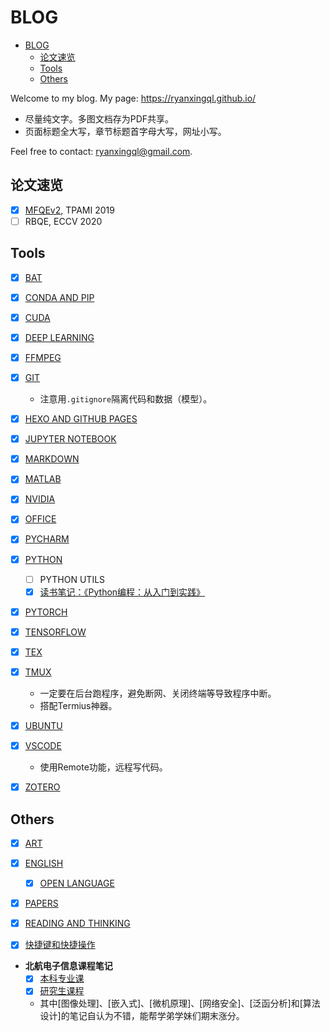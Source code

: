 # BLOG

- [BLOG](#blog)
  - [论文速览](#论文速览)
  - [Tools](#tools)
  - [Others](#others)

Welcome to my blog. My page: https://ryanxingql.github.io/

- 尽量纯文字。多图文档存为PDF共享。
- 页面标题全大写，章节标题首字母大写，网址小写。

Feel free to contact: ryanxingql@gmail.com.

## 论文速览

- [x] [MFQEv2](https://github.com/RyanXingQL/Blog/blob/master/posts/mfqev2.md), TPAMI 2019
- [ ] RBQE, ECCV 2020

## Tools

- [x] [BAT](https://github.com/RyanXingQL/Blog/blob/master/posts/bat.md)

- [x] [CONDA AND PIP](https://github.com/RyanXingQL/Blog/blob/master/posts/conda_and_pip.md)

- [x] [CUDA](https://github.com/RyanXingQL/Blog/blob/master/posts/cuda.md)

- [x] [DEEP LEARNING](https://github.com/RyanXingQL/Blog/blob/master/posts/deep_learning.md)

- [x] [FFMPEG](https://github.com/RyanXingQL/Blog/blob/master/posts/ffmpeg.md) 

- [x] [GIT](https://github.com/RyanXingQL/Blog/blob/master/posts/git.md)
  - 注意用`.gitignore`隔离代码和数据（模型）。

- [x] [HEXO AND GITHUB PAGES](https://github.com/RyanXingQL/Blog/blob/master/posts/hexo_and_github_pages.md)

- [x] [JUPYTER NOTEBOOK](https://github.com/RyanXingQL/Blog/blob/master/posts/jupyter_notebook.md)

- [x] [MARKDOWN](https://github.com/RyanXingQL/Blog/blob/master/posts/markdown.md)

- [x] [MATLAB](https://github.com/RyanXingQL/Blog/blob/master/posts/matlab.md)

- [x] [NVIDIA](https://github.com/RyanXingQL/Blog/blob/master/posts/nvidia.md)

- [x] [OFFICE](https://github.com/RyanXingQL/Blog/blob/master/posts/office.md)

- [x] [PYCHARM](https://github.com/RyanXingQL/Blog/blob/master/posts/pycharm.md)

- [x] [PYTHON](https://github.com/RyanXingQL/Blog/blob/master/posts/python.md)
  - [ ] PYTHON UTILS
  - [x] [读书笔记：《Python编程：从入门到实践》](https://drive.google.com/drive/folders/1UU703I_zM1pPx5UVzIVLSN8NZwqxo5Tf?usp=sharing)

- [x] [PYTORCH](https://github.com/RyanXingQL/Blog/blob/master/posts/pytorch.md)

- [x] [TENSORFLOW](https://github.com/RyanXingQL/Blog/blob/master/posts/tensorflow.md)

- [x] [TEX](https://github.com/RyanXingQL/Blog/blob/master/posts/tex.md)

- [x] [TMUX](https://github.com/RyanXingQL/Blog/blob/master/posts/tmux.md)
  - 一定要在后台跑程序，避免断网、关闭终端等导致程序中断。
  - 搭配Termius神器。

- [x] [UBUNTU](https://github.com/RyanXingQL/Blog/blob/master/posts/ubuntu.md)

- [x] [VSCODE](https://github.com/RyanXingQL/Blog/blob/master/posts/vscode.md)
  - 使用Remote功能，远程写代码。

- [x] [ZOTERO](https://github.com/RyanXingQL/Blog/blob/master/posts/zotero.md)

## Others

- [x] [ART](https://github.com/RyanXingQL/Blog/blob/master/posts/art.md)

- [x] [ENGLISH](https://github.com/RyanXingQL/Blog/blob/master/posts/english.md)
  - [x] [OPEN LANGUAGE](https://github.com/RyanXingQL/Blog/blob/master/posts/open_language.md)

- [x] [PAPERS](https://github.com/RyanXingQL/Blog/blob/master/posts/papers.md)

- [x] [READING AND THINKING](https://github.com/RyanXingQL/Blog/blob/master/posts/reading_and_thinking.md)

- [x] [快捷键和快捷操作](https://github.com/RyanXingQL/Blog/blob/master/posts/shortcuts.md)

- **北航电子信息课程笔记**
  - [x] [本科专业课](https://drive.google.com/drive/folders/1UU703I_zM1pPx5UVzIVLSN8NZwqxo5Tf?usp=sharing)
  - [x] [研究生课程](https://drive.google.com/drive/folders/1UU703I_zM1pPx5UVzIVLSN8NZwqxo5Tf?usp=sharing)
  - 其中[图像处理]、[嵌入式]、[微机原理]、[网络安全]、[泛函分析]和[算法设计]的笔记自认为不错，能帮学弟学妹们期末涨分。
